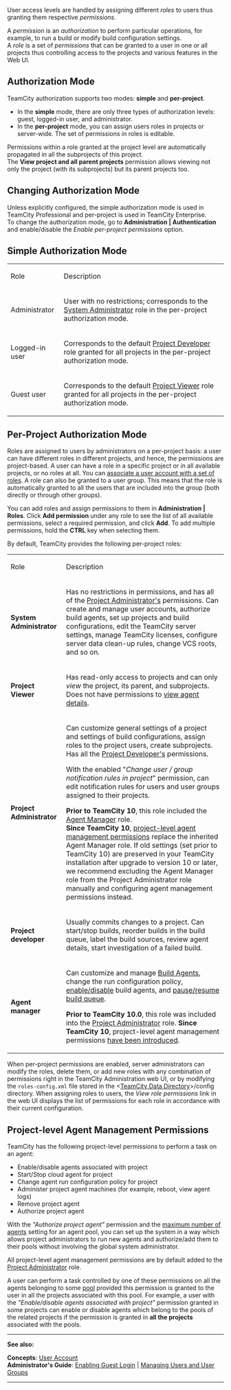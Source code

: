 [//]: # (title: Role and Permission)
[//]: # (auxiliary-id: Role and Permission)

User access levels are handled by assigning different _roles_ to users thus granting them respective _permissions_.

A _permission_ is an _authorization_ to perform particular operations, for example, to run a build or modify build configuration settings.   
A _role_ is a set of _permissions_ that can be granted to a user in one or all projects thus controlling access to the projects and various features in the Web UI.

## Authorization Mode

TeamCity authorization supports two modes: __simple__ and __per-project__.
* In the __simple__ mode, there are only three types of authorization levels: guest, logged-in user, and administrator.   
* In the __per-project__ mode, you can assign users roles in projects or server-wide. The set of permissions in roles is editable.

Permissions within a role granted at the project level are automatically propagated in all the subprojects of this project.   
The __View project and all parent projects__ permission allows viewing not only the project (with its subprojects) but its parent projects too.

## Changing Authorization Mode

Unless explicitly configured, the simple authorization mode is used in TeamCity Professional and per-project is used in TeamCity Enterprise.   
To change the authorization mode, go to __Administration | Authentication__ and enable/disable the _Enable per-project permissions_ option.

## Simple Authorization Mode

<table>

<tr>

<td>

Role

</td>

<td>

Description

</td>

</tr>
<tr>

<td>

Administrator

</td>

<td>

User with no restrictions; corresponds to the [System Administrator](#system-administrator) role in the per-project authorization mode.

</td>

</tr>
<tr>

<td>

Logged-in user

</td>

<td>

Corresponds to the default [Project Developer](#project-developer) role granted for all projects in the per-project authorization mode.

</td>

</tr>
<tr>

<td>

Guest user

</td>

<td>

Corresponds to the default [Project Viewer](#project-viewer) role granted for all projects in the per-project authorization mode.

</td></tr></table>

## Per-Project Authorization Mode

Roles are assigned to users by administrators on a per-project basis: a user can have different roles in different projects, and hence, the permissions are project-based. A user can have a role in a specific project or in all available projects, or no roles at all. You can [associate a user account with a set of roles](managing-users-and-user-groups.md). A role can also be granted to a user group. This means that the role is automatically granted to all the users that are included into the group (both directly or through other groups).

You can add roles and assign permissions to them in __Administration | Roles__. Click __Add permission__ under any role to see the list of all available permissions, select a required permission, and click __Add__. To add multiple permissions, hold the __CTRL__ key when selecting them.

By default, TeamCity provides the following per-project roles:

<table>

<tr>

<td>

Role

</td>

<td>

Description

</td></tr><tr>

<td>

<anchor name="system-administrator"/>

__System Administrator__

</td>

<td>

Has no restrictions in permissions, and has all of the [Project Administrator's](#project-administrator) permissions. Сan create and manage user accounts, authorize build agents, set up projects and build configurations, edit the TeamCity server settings, manage TeamCity licenses, configure server data clean-up rules, change VCS roots, and so on.


</td></tr><tr>

<td>

<anchor name="project-viewer"/>

__Project Viewer__

</td>

<td>

Has read-only access to projects and can only _view_ the project, its parent, and subprojects. Does not have permissions to [view agent details](build-agents-configuration-and-maintenance.md#Viewing+TeamCity+agents+details).

</td></tr><tr>

<td>

<anchor name="project-administrator"/>

__Project Administrator__

</td>

<td>

Can customize general settings of a project and settings of build configurations, assign roles to the project users, create subprojects. Has all the [Project Developer's](#project-developer) permissions.

With the enabled "_Change user / group notification rules in project_" permission, can edit notification rules for users and user groups assigned to their projects.

__Prior to TeamCity 10__, this role included the [Agent Manager](#agent-manager) role.   
__Since TeamCity 10__, [project-level agent management permissions](#Project-level+Agent+Management+Permissions) replace the inherited Agent Manager role. If old settings (set prior to TeamCity 10) are preserved in your TeamCity installation after upgrade to version 10 or later, we recommend excluding the Agent Manager role from the Project Administrator role manually and configuring agent management permissions instead.


</td></tr><tr>

<td>

<anchor name="project-developer"/>

__Project developer__


</td>

<td>

Usually commits changes to a project. Can start/stop builds, reorder builds in the build queue, label the build sources, review agent details, start investigation of a failed build.


</td></tr><tr>

<td>

<anchor name="agent-manager"/>

__Agent manager__


</td>

<td>

Can customize and manage [Build Agents](build-agent.md), change the run configuration policy, [enable/disable](build-agents-configuration-and-maintenance.md#Enabling%2FDisabling+Agents+via+UI) build agents, and [pause/resume build queue](build-queue.md#Pausing%2FResuming+Build+Queue).

__Prior to TeamCity 10.0__, this role was included into the [Project Administrator](#project-administrator) role. __Since TeamCity 10__, project-level agent management permissions [have been introduced](#Project-level+Agent+Management+Permissions).


</td></tr></table>

When per-project permissions are enabled, server administrators can modify the roles, delete them, or add new roles with any combination of permissions right in the TeamCity Administration web UI, or by modifying the `roles-config.xml` file stored in the \<[TeamCity Data Directory](teamcity-data-directory.md)\>\/config directory. When assigning roles to users, the _View role permissions_ link in the web UI displays the list of permissions for each role in accordance with their current configuration.

## Project-level Agent Management Permissions

TeamCity has the following project-level permissions to perform a task on an agent:
* Enable/disable agents associated with project
* Start/Stop cloud agent for project
* Change agent run configuration policy for project
* Administer project agent machines (for example, reboot, view agent logs)
* Remove project agent
* Authorize project agent

<tip>

With the _"Authorize project agent"_ permission and the [maximum number of agents](agent-pools.md#Managing+Agent+Pools) setting for an agent pool, you can set up the system in a way which allows project administrators to run new agents and authorize/add them to their pools without involving the global system administrator.

</tip>

All project-level agent management permissions are by default added to the [Project Administrator](#project-administrator) role.

A user can perform a task controlled by one of these permissions on all the agents belonging to some [pool](agent-pools.md) provided this permission is granted to the user in all the projects associated with this pool. For example, a user with the _"Enable/disable agents associated with project"_ permission granted in some projects can enable or disable agents which belong to the pools of the related projects if the permission is granted in __all the projects__ associated with the pools. 

__  __

__See also:__

__Concepts__: [User Account](user-account.md)   
__Administrator's Guide__: [Enabling Guest Login](enabling-guest-login.md) | [Managing Users and User Groups](managing-users-and-user-groups.md)

__ __